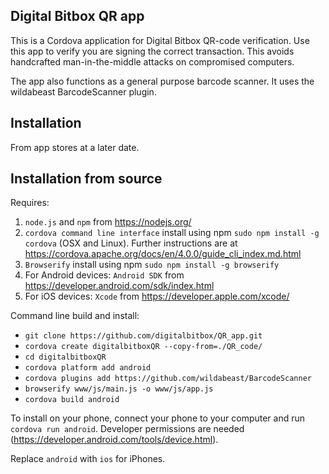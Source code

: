## Digital Bitbox QR app

This is a Cordova application for Digital Bitbox QR-code verification. Use this app to verify you are signing the correct transaction. This avoids handcrafted man-in-the-middle attacks on compromised computers.

The app also functions as a general purpose barcode scanner. It uses the wildabeast BarcodeScanner plugin.


## Installation

From app stores at a later date.


## Installation from source

Requires:
  1. `node.js` and `npm` from https://nodejs.org/
  2. `cordova command line interface` install using npm `sudo npm install -g cordova` (OSX and Linux). Further instructions are at https://cordova.apache.org/docs/en/4.0.0/guide_cli_index.md.html
  3. `Browserify` install using npm `sudo npm install -g browserify`
  4. For Android devices: `Android SDK` from https://developer.android.com/sdk/index.html
  5. For iOS devices: `Xcode` from https://developer.apple.com/xcode/

Command line build and install:

  - `git clone https://github.com/digitalbitbox/QR_app.git`
  - `cordova create digitalbitboxQR --copy-from=./QR_code/` 
  - `cd digitalbitboxQR`
  - `cordova platform add android`  
  - `cordova plugins add https://github.com/wildabeast/BarcodeScanner`
  - `browserify www/js/main.js -o www/js/app.js`
  - `cordova build android`

To install on your phone, connect your phone to your computer and run  `cordova run android`. Developer permissions are needed (https://developer.android.com/tools/device.html).

Replace `android` with `ios` for iPhones.

